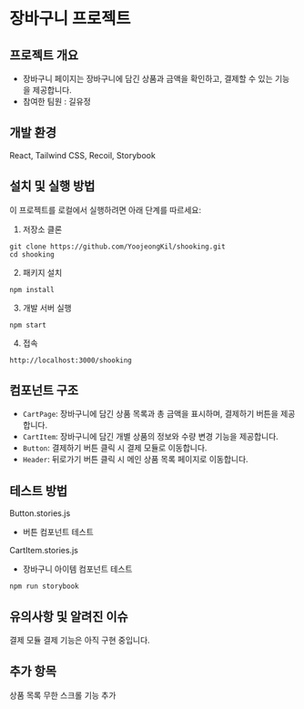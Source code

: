 # 장바구니 프로젝트

## 프로젝트 개요

- 장바구니 페이지는 장바구니에 담긴 상품과 금액을 확인하고, 결제할 수 있는 기능을 제공합니다.
- 참여한 팀원 : 길유정

## 개발 환경

React, Tailwind CSS, Recoil, Storybook

## 설치 및 실행 방법

이 프로젝트를 로컬에서 실행하려면 아래 단계를 따르세요:

1. 저장소 클론

```
git clone https://github.com/YoojeongKil/shooking.git
cd shooking
```

2. 패키지 설치

```
npm install
```

3. 개발 서버 실행

```
npm start
```

4. 접속

```
http://localhost:3000/shooking
```

## 컴포넌트 구조

- `CartPage`: 장바구니에 담긴 상품 목록과 총 금액을 표시하며, 결제하기 버튼을 제공합니다.
- `CartItem`: 장바구니에 담긴 개별 상품의 정보와 수량 변경 기능을 제공합니다.
- `Button`: 결제하기 버튼 클릭 시 결제 모듈로 이동합니다.
- `Header`: 뒤로가기 버튼 클릭 시 메인 상품 목록 페이지로 이동합니다.

## 테스트 방법

Button.stories.js

- 버튼 컴포넌트 테스트

CartItem.stories.js

- 장바구니 아이템 컴포넌트 테스트

```
npm run storybook
```

## 유의사항 및 알려진 이슈

결제 모듈 결제 기능은 아직 구현 중입니다.

## 추가 항목

상품 목록 무한 스크롤 기능 추가

